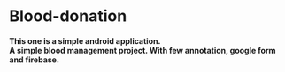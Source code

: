 # Blood-donation
<h4>This one is a simple android application. <br> A simple blood management project. With few annotation, google form and firebase. <br>
